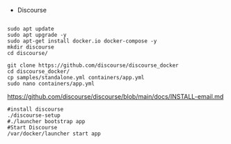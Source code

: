 * Discourse

```

sudo apt update 
sudo apt upgrade -y
sudo apt-get install docker.io docker-compose -y
mkdir discourse
cd discourse/

git clone https://github.com/discourse/discourse_docker
cd discourse_docker/
cp samples/standalone.yml containers/app.yml
sudo nano containers/app.yml
```

https://github.com/discourse/discourse/blob/main/docs/INSTALL-email.md

```
#install discourse
./discourse-setup
#./launcher bootstrap app
#Start Discourse
/var/docker/launcher start app
```
